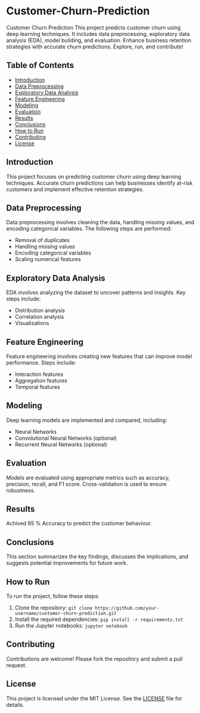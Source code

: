 # Customer-Churn-Prediction
Customer Churn Prediction  This project predicts customer churn using deep learning techniques. It includes data preprocessing, exploratory data analysis (EDA), model building, and evaluation. Enhance business retention strategies with accurate churn predictions. Explore, run, and contribute!

## Table of Contents
- [Introduction](#introduction)
- [Data Preprocessing](#data-preprocessing)
- [Exploratory Data Analysis](#exploratory-data-analysis)
- [Feature Engineering](#feature-engineering)
- [Modeling](#modeling)
- [Evaluation](#evaluation)
- [Results](#results)
- [Conclusions](#conclusions)
- [How to Run](#how-to-run)
- [Contributing](#contributing)
- [License](#license)

## Introduction

This project focuses on predicting customer churn using deep learning techniques. Accurate churn predictions can help businesses identify at-risk customers and implement effective retention strategies.

## Data Preprocessing

Data preprocessing involves cleaning the data, handling missing values, and encoding categorical variables. The following steps are performed:
- Removal of duplicates
- Handling missing values
- Encoding categorical variables
- Scaling numerical features

## Exploratory Data Analysis

EDA involves analyzing the dataset to uncover patterns and insights. Key steps include:
- Distribution analysis
- Correlation analysis
- Visualizations

## Feature Engineering

Feature engineering involves creating new features that can improve model performance. Steps include:
- Interaction features
- Aggregation features
- Temporal features

## Modeling

Deep learning models are implemented and compared, including:
- Neural Networks
- Convolutional Neural Networks (optional)
- Recurrent Neural Networks (optional)

## Evaluation

Models are evaluated using appropriate metrics such as accuracy, precision, recall, and F1 score. Cross-validation is used to ensure robustness.

## Results

Achived 85 % Accuracy to predict the customer behaviour.

## Conclusions

This section summarizes the key findings, discusses the implications, and suggests potential improvements for future work.

## How to Run

To run the project, follow these steps:
1. Clone the repository: `git clone https://github.com/your-username/customer-churn-prediction.git`
2. Install the required dependencies: `pip install -r requirements.txt`
3. Run the Jupyter notebooks: `jupyter notebook`

## Contributing

Contributions are welcome! Please fork the repository and submit a pull request.

## License

This project is licensed under the MIT License. See the [LICENSE](LICENSE) file for details.
